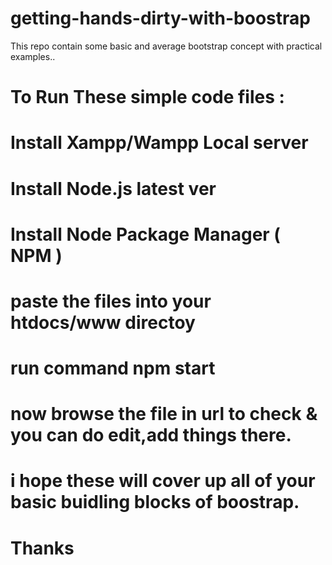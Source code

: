 # getting-hands-dirty-with-boostrap
This repo contain some basic and average bootstrap concept with practical examples..

# To Run These simple code files :

# Install Xampp/Wampp Local server
# Install Node.js latest ver
# Install Node Package Manager ( NPM )
# paste the files into your htdocs/www directoy 
# run command npm start
# now browse the file in url to check & you can do edit,add things there.

# i hope these will cover up all of your basic buidling blocks of boostrap.

# Thanks
